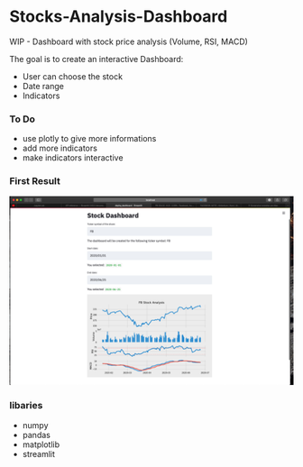 # Stocks-Analysis-Dashboard
WIP - Dashboard with stock price analysis (Volume, RSI, MACD)

The goal is to create an interactive Dashboard:
- User can choose the stock
- Date range 
- Indicators

### To Do
- use plotly to give more informations
- add more indicators
- make indicators interactive

### First Result
![](Dashboard_1.0.png)


### libaries
- numpy
- pandas
- matplotlib
- streamlit
